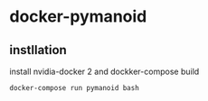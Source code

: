 # docker-pymanoid
## instllation
install nvidia-docker 2 and dockker-compose build
 ```
 docker-compose run pymanoid bash
 ```
